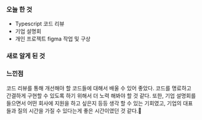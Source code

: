 ### 오늘 한 것
- Typescript 코드 리뷰
- 기업 설명회
- 개인 프로젝트 figma 작업 및 구상

### 새로 알게 된 것

### 느낀점
코드 리뷰를 통해 개선해야 할 코드들에 대해서 배울 수 있어 좋았다. 코드를 명료하고 간결하게 구현할 수 있도록 하기 위해서 더 노력 해봐야 할 것 같다.
또한, 기업 설명회를 들으면서 어떤 회사에 지원을 하고 싶은지 등등 생각 할 수 있는 기회였고, 기업의 대표들과 질의 시간을 가질 수 있다는게
좋은 시간이였던 것 같다.🌟
